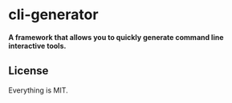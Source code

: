 # cli-generator
#### A framework that allows you to quickly generate command line interactive tools.



## License
Everything is MIT.
